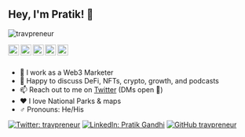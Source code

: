 ## Hey, I'm Pratik! 👋

<p align="left"> <img src="https://komarev.com/ghpvc/?username=travpreneur&label=Views&color=blue&style=plastic" alt="travpreneur" /> </p>

<a href="https://twitter.com/travpreneur">
  <img align="left" alt="Pratik's Twitter" width="22px" src="https://cdn.jsdelivr.net/npm/simple-icons@v3/icons/twitter.svg" />
</a>
<a href="https://t.me/travpreneur">
  <img align="left" alt="Pratik's Telegram" width="22px" src="https://cdn.jsdelivr.net/npm/simple-icons@v3/icons/telegram.svg" />
</a>
<a href="https://instagram.com/travpreneur/">
  <img align="left" alt="Pratik's Instagram" width="22px" src="https://cdn.jsdelivr.net/npm/simple-icons@v3/icons/instagram.svg" />
</a>
<a href="https://linkedin.com/in/travpreneur">
  <img align="left" alt="Pratik's Linkdein" width="22px" src="https://cdn.jsdelivr.net/npm/simple-icons@v3/icons/linkedin.svg" />
</a>
<a href="https://www.facebook.com/pratikgandhii/">
  <img align="left" alt="Pratik's Facebook" width="22px" src="https://cdn.jsdelivr.net/npm/simple-icons@v3/icons/facebook.svg" />
</a>

<br/>
<br/>



- 🔭  I work as a Web3 Marketer
- 💬  Happy to discuss DeFi, NFTs, crypto, growth, and podcasts
- 📫  Reach out to me on [Twitter](https://twitter.com/travpreneur) (DMs open 💌)
- ♥️  I love National Parks & maps
- ♂  Pronouns: He/His


[![Twitter: travpreneur](https://img.shields.io/twitter/follow/travpreneur?style=social)](https://twitter.com/travpreneur)
[![LinkedIn: Pratik Gandhi](https://img.shields.io/badge/-travpreneur-blue?style=flat-square&logo=Linkedin&logoColor=white&link=https://www.linkedin.com/in/travpreneur/)](https://www.linkedin.com/in/travpreneur/)
[![GitHub travpreneur](https://img.shields.io/github/followers/travpreneur?label=follow&style=social)](https://github.com/travpreneur)
